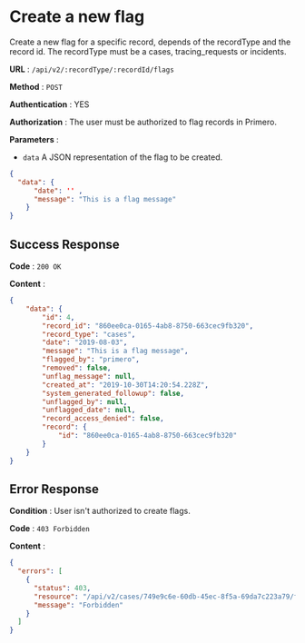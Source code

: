 # Create a new flag

Create a new flag for a specific record, depends of the recordType and the record id. 
The recordType must be a cases, tracing_requests or incidents.

**URL** : `/api/v2/:recordType/:recordId/flags`

**Method** : `POST`

**Authentication** : YES

**Authorization** : The user must be authorized to flag records in Primero.

**Parameters** : 

* `data` A JSON representation of the flag to be created.
```json
{
  "data": {
      "date": '' ,
      "message": "This is a flag message"
    }
}
```

## Success Response

**Code** : `200 OK`

**Content** :

```json
{
    "data": {
        "id": 4,
        "record_id": "860ee0ca-0165-4ab8-8750-663cec9fb320",
        "record_type": "cases",
        "date": "2019-08-03",
        "message": "This is a flag message",
        "flagged_by": "primero",
        "removed": false,
        "unflag_message": null,
        "created_at": "2019-10-30T14:20:54.228Z",
        "system_generated_followup": false,
        "unflagged_by": null,
        "unflagged_date": null,
        "record_access_denied": false,
        "record": {
            "id": "860ee0ca-0165-4ab8-8750-663cec9fb320"
        }
    }
}

```

## Error Response

**Condition** : User isn't authorized to create flags. 

**Code** : `403 Forbidden`

**Content** :

```json
{
  "errors": [
    {
      "status": 403,
      "resource": "/api/v2/cases/749e9c6e-60db-45ec-8f5a-69da7c223a79/flags",
      "message": "Forbidden"
    }
  ]
}
```